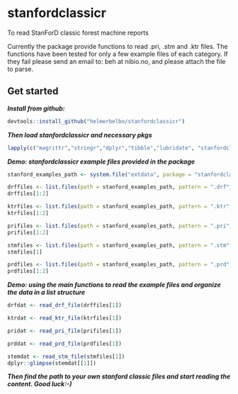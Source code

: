 
# stanfordclassicr

To read StanForD classic forest machine reports

Currently the package provide functions to read .pri, .stm and .ktr files. The functions have been tested for only a few example files of each category. If they fail please send an email to: beh at nibio.no, and please attach the file to parse. 

## Get started
**_Install from github:_**
```r
devtools::install_github("helmerbelbo/stanfordclassicr")

```
**_Then load stanfordclassicr and necessary pkgs_**
```r
lapply(c("magrittr","stringr","dplyr","tibble","lubridate", "stanfordclassicr"), library, character.only =T) 
```
**_Demo: stanfordclassicr example files provided in the package_**
```r
stanford_examples_path <- system.file("extdata", package = "stanfordclassicr")

drffiles <- list.files(path = stanford_examples_path, pattern = ".drf", full.names = T, ignore.case = TRUE)
drffiles[1:2]

ktrfiles <- list.files(path = stanford_examples_path, pattern = ".ktr", full.names = T, ignore.case = TRUE)
ktrfiles[1:2]

prifiles <- list.files(path = stanford_examples_path, pattern = ".pri", full.names = T, ignore.case = TRUE)
prifiles[1:2]

stmfiles <- list.files(path = stanford_examples_path, pattern = ".stm", full.names = T, ignore.case = TRUE)
stmfiles[1]

prdfiles <- list.files(path = stanford_examples_path, pattern = ".prd", full.names = T, ignore.case = TRUE)
prdfiles[1:2]
```

**_Demo: using the main functions to read the example files and organize the data in a list structure_**
```r
drfdat <- read_drf_file(drffiles[1]) 

ktrdat <- read_ktr_file(ktrfiles[1])

pridat <- read_pri_file(prifiles[1])

prddat <- read_prd_file(prdfiles[1])

stemdat <- read_stm_file(stmfiles[1]) 
dplyr::glimpse(stemdat[[1]]) 

```
**_Then find the path to your own stanford classic files and start reading the content. Good luck:-)_**
